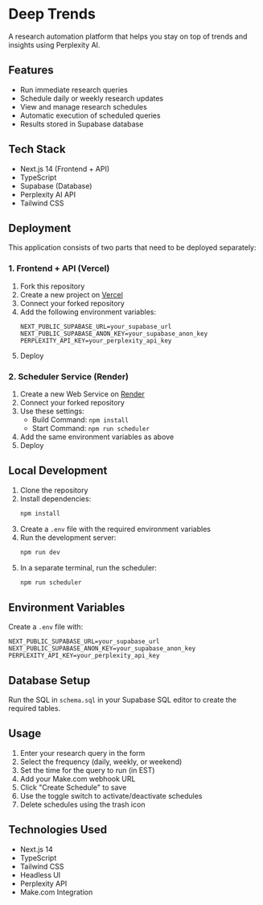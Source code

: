 # Deep Trends

A research automation platform that helps you stay on top of trends and insights using Perplexity AI.

## Features

- Run immediate research queries
- Schedule daily or weekly research updates
- View and manage research schedules
- Automatic execution of scheduled queries
- Results stored in Supabase database

## Tech Stack

- Next.js 14 (Frontend + API)
- TypeScript
- Supabase (Database)
- Perplexity AI API
- Tailwind CSS

## Deployment

This application consists of two parts that need to be deployed separately:

### 1. Frontend + API (Vercel)

1. Fork this repository
2. Create a new project on [Vercel](https://vercel.com)
3. Connect your forked repository
4. Add the following environment variables:
   ```
   NEXT_PUBLIC_SUPABASE_URL=your_supabase_url
   NEXT_PUBLIC_SUPABASE_ANON_KEY=your_supabase_anon_key
   PERPLEXITY_API_KEY=your_perplexity_api_key
   ```
5. Deploy

### 2. Scheduler Service (Render)

1. Create a new Web Service on [Render](https://render.com)
2. Connect your forked repository
3. Use these settings:
   - Build Command: `npm install`
   - Start Command: `npm run scheduler`
4. Add the same environment variables as above
5. Deploy

## Local Development

1. Clone the repository
2. Install dependencies:
   ```bash
   npm install
   ```
3. Create a `.env` file with the required environment variables
4. Run the development server:
   ```bash
   npm run dev
   ```
5. In a separate terminal, run the scheduler:
   ```bash
   npm run scheduler
   ```

## Environment Variables

Create a `.env` file with:

```
NEXT_PUBLIC_SUPABASE_URL=your_supabase_url
NEXT_PUBLIC_SUPABASE_ANON_KEY=your_supabase_anon_key
PERPLEXITY_API_KEY=your_perplexity_api_key
```

## Database Setup

Run the SQL in `schema.sql` in your Supabase SQL editor to create the required tables.

## Usage

1. Enter your research query in the form
2. Select the frequency (daily, weekly, or weekend)
3. Set the time for the query to run (in EST)
4. Add your Make.com webhook URL
5. Click "Create Schedule" to save
6. Use the toggle switch to activate/deactivate schedules
7. Delete schedules using the trash icon

## Technologies Used

- Next.js 14
- TypeScript
- Tailwind CSS
- Headless UI
- Perplexity API
- Make.com Integration 